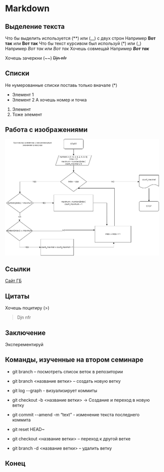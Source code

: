 # Markdown

## Выделение текста
Что бы выделить используется (**) или (__) с двух строн
Например **Вот так** или __Вот так__
Что бы текст курсивом был используй (*) или (_)
Например *Вот так* или _Вот так_
Хочешь совмещай
Например **_Вот так_**

Хочешь зачеркни (~~)
~~Djn nfr~~

## Списки
Не нумерованные списки поставь только вначале (*)
* Элемент 1
* Элемент 2
А хочешь номер и точка
1. Элемент
2. Тоже элемент 

## Работа с изображениями
![картинка](3_2.jpg)
## Ссылки
[Сайт ГБ](https://gb.ru/)


## Цитаты 
Хочешь поцитиру (>)
>Djn nfr
## Заключение
Эксперементируй

## Команды, изученные на втором семинаре

* git branch – посмотреть список 
веток в репозитории
* git branch <название ветки> – создать новую ветку
* git log --graph - визуализирует коммиты

* git checkout -b <название ветки> -> Создание и переход в новую ветку

* git commit --amend -m “text” - изменение текста последнего коммита

* git reset HEAD~ 
*	git checkout <название ветки> – переход к другой ветке
*	git branch -d <название ветки> – удалить ветку





## __Конец__
